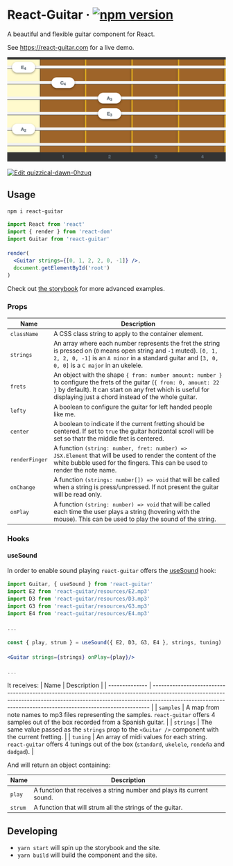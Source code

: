 # React-Guitar &middot; [![npm version](https://img.shields.io/npm/v/react-guitar.svg?style=flat)](https://www.npmjs.com/package/react-guitar)

A beautiful and flexible guitar component for React.

See https://react-guitar.com for a live demo.

![Screenshot of the rendered component with an A minor chord](packages/react-guitar/screenshot.png)

[![Edit quizzical-dawn-0hzuq](https://codesandbox.io/static/img/play-codesandbox.svg)](https://codesandbox.io/s/interesting-breeze-ll7zh)

## Usage

```
npm i react-guitar
```

```jsx
import React from 'react'
import { render } from 'react-dom'
import Guitar from 'react-guitar'

render(
  <Guitar strings={[0, 1, 2, 2, 0, -1]} />,
  document.getElementById('root')
)
```

Check out [the storybook](https://react-guitar.com/storybook) for more advanced examples.

### Props

| Name           | Description                                                                                                                                                                                                                               |
| -------------- | ----------------------------------------------------------------------------------------------------------------------------------------------------------------------------------------------------------------------------------------- |
| `className`    | A CSS class string to apply to the container element.                                                                                                                                                                                     |
| `strings`      | An array where each number represents the fret the string is pressed on (`0` means open string and `-1` muted). `[0, 1, 2, 2, 0, -1]` is an `A minor` in a standard guitar and `[3, 0, 0, 0]` is a `C major` in an ukelele.               |
| `frets`        | An object with the shape `{ from: number amount: number }` to configure the frets of the guitar (`{ from: 0, amount: 22 }` by default). It can start on any fret which is useful for displaying just a chord instead of the whole guitar. |
| `lefty`        | A boolean to configure the guitar for left handed people like me.                                                                                                                                                                         |
| `center`       | A boolean to indicate if the current fretting should be centered. If set to `true` the guitar horizontal scroll will be set so thatr the middle fret is centered.                                                                         |
| `renderFinger` | A function `(string: number, fret: number) => JSX.Element` that will be used to render the content of the white bubble used for the fingers. This can be used to render the note name.                                                    |
| `onChange`     | A function `(strings: number[]) => void` that will be called when a string is press/unpressed. If not present the guitar will be read only.                                                                                               |
| `onPlay`       | A function `(string: number) => void` that will be called each time the user plays a string (hovering with the mouse). This can be used to play the sound of the string.                                                                  |

### Hooks

#### useSound

In order to enable sound playing `react-guitar` offers the [useSound](packages/react-guitar/src/hooks/sound.ts) hook:

```jsx
import Guitar, { useSound } from 'react-guitar'
import E2 from 'react-guitar/resources/E2.mp3'
import D3 from 'react-guitar/resources/D3.mp3'
import G3 from 'react-guitar/resources/G3.mp3'
import E4 from 'react-guitar/resources/E4.mp3'

...

const { play, strum } = useSound({ E2, D3, G3, E4 }, strings, tuning)

<Guitar strings={strings} onPlay={play}/>

...
```

It receives:
| Name | Description |
| -------------- | ----------------------------------------------------------------------------------------------------------------------------------------------------------------------------------------------------------------------------------------- |
| `samples` | A map from note names to mp3 files representing the samples. `react-guitar` offers 4 samples out of the box recorded from a Spanish guitar. |
| `strings` | The same value passed as the `strings` prop to the `<Guitar />` component with the current fretting. |
| `tuning` | An array of midi values for each string. `react-guitar` offers 4 tunings out of the box (`standard`, `ukelele`, `rondeña` and `dadgad`). |

And will return an object containing:

| Name    | Description                                                           |
| ------- | --------------------------------------------------------------------- |
| `play`  | A function that receives a string number and plays its current sound. |
| `strum` | A function that will strum all the strings of the guitar.             |

## Developing

- `yarn start` will spin up the storybook and the site.
- `yarn build` will build the component and the site.
